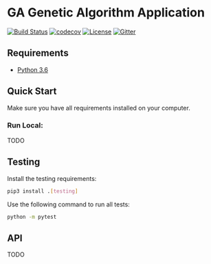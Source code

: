 # GA Genetic Algorithm Application

[![Build Status](https://travis-ci.com/platiagro/ga.svg)](https://travis-ci.com/platiagro/ga)
[![codecov](https://codecov.io/gh/platiagro/ga/graph/badge.svg)](https://codecov.io/gh/platiagro/ga)
[![License](https://img.shields.io/badge/License-Apache%202.0-blue.svg)](https://opensource.org/licenses/Apache-2.0)
[![Gitter](https://badges.gitter.im/platiagro/community.svg)](https://gitter.im/platiagro/community?utm_source=badge&utm_medium=badge&utm_campaign=pr-badge)

## Requirements

- [Python 3.6](https://www.python.org/downloads/)

## Quick Start

Make sure you have all requirements installed on your computer.

### Run Local:
TODO

## Testing

Install the testing requirements:

```bash
pip3 install .[testing]
```

Use the following command to run all tests:

```bash
python -m pytest
```

## API
TODO

